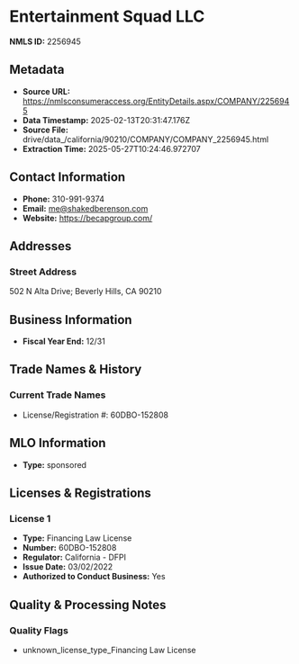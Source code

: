 # Entertainment Squad LLC

**NMLS ID:** 2256945

## Metadata
- **Source URL:** https://nmlsconsumeraccess.org/EntityDetails.aspx/COMPANY/2256945
- **Data Timestamp:** 2025-02-13T20:31:47.176Z
- **Source File:** drive/data_/california/90210/COMPANY/COMPANY_2256945.html
- **Extraction Time:** 2025-05-27T10:24:46.972707

## Contact Information
- **Phone:** 310-991-9374
- **Email:** me@shakedberenson.com
- **Website:** https://becapgroup.com/

## Addresses
### Street Address
502 N Alta Drive; Beverly Hills, CA 90210

## Business Information
- **Fiscal Year End:** 12/31

## Trade Names & History
### Current Trade Names
- License/Registration #: 60DBO-152808

## MLO Information
- **Type:** sponsored

## Licenses & Registrations

### License 1
- **Type:** Financing Law License
- **Number:** 60DBO-152808
- **Regulator:** California - DFPI
- **Issue Date:** 03/02/2022
- **Authorized to Conduct Business:** Yes

## Quality & Processing Notes
### Quality Flags
- unknown_license_type_Financing Law License
